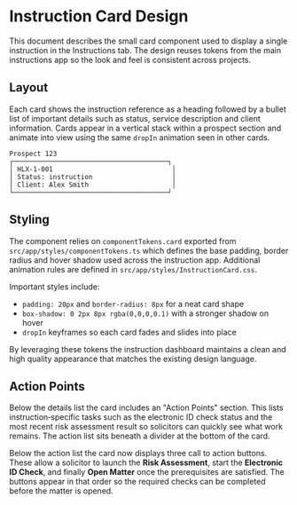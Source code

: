 # Instruction Card Design

This document describes the small card component used to display a single instruction in the Instructions tab. The design reuses tokens from the main instructions app so the look and feel is consistent across projects.

## Layout

Each card shows the instruction reference as a heading followed by a bullet list of important details such as status, service description and client information. Cards appear in a vertical stack within a prospect section and animate into view using the same `dropIn` animation seen in other cards.

```
Prospect 123
┌───────────────────────────────────────┐
│ HLX-1-001                              │
│ Status: instruction                    │
│ Client: Alex Smith                     │
└───────────────────────────────────────┘
```

## Styling

The component relies on `componentTokens.card` exported from `src/app/styles/componentTokens.ts` which defines the base padding, border radius and hover shadow used across the instruction app. Additional animation rules are defined in `src/app/styles/InstructionCard.css`.

Important styles include:

- `padding: 20px` and `border-radius: 8px` for a neat card shape
- `box-shadow: 0 2px 8px rgba(0,0,0,0.1)` with a stronger shadow on hover
- `dropIn` keyframes so each card fades and slides into place

By leveraging these tokens the instruction dashboard maintains a clean and high quality appearance that matches the existing design language.

## Action Points

Below the details list the card includes an "Action Points" section. This lists
instruction‑specific tasks such as the electronic ID check status and the most
recent risk assessment result so solicitors can quickly see what work remains.
The action list sits beneath a divider at the bottom of the card.

Below the action list the card now displays three call to action buttons. These
allow a solicitor to launch the **Risk Assessment**, start the **Electronic ID
Check**, and finally **Open Matter** once the prerequisites are satisfied. The
buttons appear in that order so the required checks can be completed before the
matter is opened.